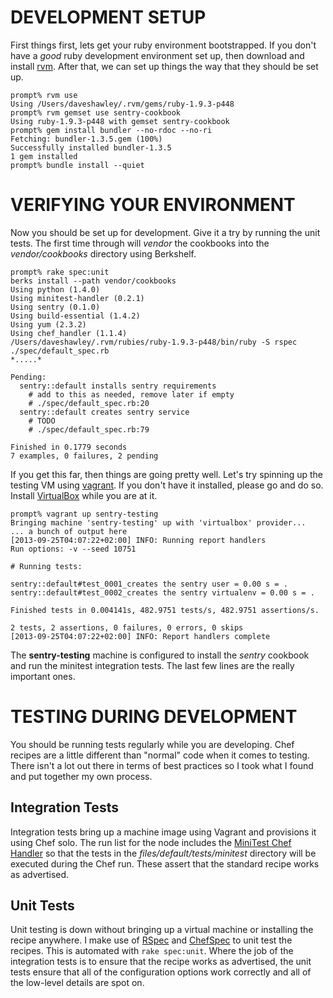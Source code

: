 # DEVELOPMENT SETUP

First things first, lets get your ruby environment bootstrapped.  If you
don't have a *good* ruby development environment set up, then download
and install [rvm][1].  After that, we can set up things the way that they
should be set up.

    prompt% rvm use
    Using /Users/daveshawley/.rvm/gems/ruby-1.9.3-p448
    prompt% rvm gemset use sentry-cookbook
    Using ruby-1.9.3-p448 with gemset sentry-cookbook
    prompt% gem install bundler --no-rdoc --no-ri
    Fetching: bundler-1.3.5.gem (100%)
    Successfully installed bundler-1.3.5
    1 gem installed
    prompt% bundle install --quiet

# VERIFYING YOUR ENVIRONMENT

Now you should be set up for development.  Give it a try by running the
unit tests.  The first time through will *vendor* the cookbooks into the
*vendor/cookbooks* directory using Berkshelf.

    prompt% rake spec:unit
    berks install --path vendor/cookbooks
    Using python (1.4.0)
    Using minitest-handler (0.2.1)
    Using sentry (0.1.0)
    Using build-essential (1.4.2)
    Using yum (2.3.2)
    Using chef_handler (1.1.4)
    /Users/daveshawley/.rvm/rubies/ruby-1.9.3-p448/bin/ruby -S rspec ./spec/default_spec.rb
    *.....*
    
    Pending:
      sentry::default installs sentry requirements
        # add to this as needed, remove later if empty
        # ./spec/default_spec.rb:20
      sentry::default creates sentry service
        # TODO
        # ./spec/default_spec.rb:79
    
    Finished in 0.1779 seconds
    7 examples, 0 failures, 2 pending

If you get this far, then things are going pretty well.  Let's try
spinning up the testing VM using [vagrant][2].  If you don't have it
installed, please go and do so.  Install [VirtualBox][3] while you are
at it.

    prompt% vagrant up sentry-testing
    Bringing machine 'sentry-testing' up with 'virtualbox' provider...
    ... a bunch of output here
    [2013-09-25T04:07:22+02:00] INFO: Running report handlers
    Run options: -v --seed 10751
    
    # Running tests:
    
    sentry::default#test_0001_creates the sentry user = 0.00 s = .
    sentry::default#test_0002_creates the sentry virtualenv = 0.00 s = .
    
    Finished tests in 0.004141s, 482.9751 tests/s, 482.9751 assertions/s.
    
    2 tests, 2 assertions, 0 failures, 0 errors, 0 skips
    [2013-09-25T04:07:22+02:00] INFO: Report handlers complete

The **sentry-testing** machine is configured to install the *sentry*
cookbook and run the minitest integration tests.  The last few lines are
the really important ones.


# TESTING DURING DEVELOPMENT

You should be running tests regularly while you are developing.  Chef
recipes are a little different than "normal" code when it comes to testing.
There isn't a lot out there in terms of best practices so I took what I
found and put together my own process.

## Integration Tests

Integration tests bring up a machine image using Vagrant and provisions it
using Chef solo.  The run list for the node includes the [MiniTest Chef
Handler][6] so that the tests in the *files/default/tests/minitest*
directory will be executed during the Chef run.  These assert that the
standard recipe works as advertised.

## Unit Tests

Unit testing is down without bringing up a virtual machine or installing the
recipe anywhere.  I make use of [RSpec][4] and [ChefSpec][5] to unit test
the recipes.  This is automated with `rake spec:unit`.  Where the job of the
integration tests is to ensure that the recipe works as advertised, the unit
tests ensure that all of the configuration options work correctly and all of
the low-level details are spot on.


[1]: http://rvm.io/
[2]: http://vagrantup.com/
[3]: https://www.virtualbox.org/
[4]: http://rspec.info/
[5]: https://github.com/acrmp/chefspec/
[6]: https://github.com/calavera/minitest-chef-handler/
